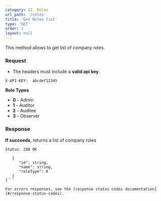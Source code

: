 ```yaml
---
category: 12. Roles
url_path: '/roles'
title: 'Get Roles list'
type: 'GET'
order: 1
layout: null
---
```


This method allows to get list of company roles.

### Request

* The headers must include a **valid api key**.

```X-API-KEY:  abcdef12345```

**Role Types**
* **0** - Admin
* **1** - Auditor
* **2** - Auditee
* **3** - Observer

### Response

**If succeeds**, returns a list of company roles

```Status: 200 OK```

```[
   {
      "id": string,
      "name": string,
      "roleType": 0
   }
]```

For errors responses, see the [response status codes documentation](#/response-status-codes).